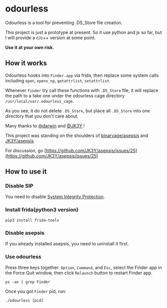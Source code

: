 # odourless

Odourless is a tool for preventing .DS_Store file creation.

This project is just a prototype at present. So it use python and js so far, but I will provide a c/c++ version at some point.

**Use it at your own risk.**

## How it works

Odourless hooks into `Finder.app` via frida, then replace some system calls including `open`, `openx_np`, `getattrlist`, `setattrlist`.

Whenever `Finder` try call these functions with `.DS_Store` file, it will replace the path to a fake one under the odourless cage directory `/usr/local/var/.odourless_cage`.

As you see, it do not delete `.DS_Store`, but place all `.DS_Store` into one directory that you don't care about.

Many thanks to [@darwin](https://github.com/darwin) and [@JK3Y](https://github.com/JK3Y) !

This project was standing on the shoulders of [binaryage/asepsis](https://github.com/binaryage/asepsis) and [JK3Y/asepsis](https://github.com/JK3Y/asepsis)

For discussion, go [https://github.com/JK3Y/asepsis/issues/25](https://github.com/JK3Y/asepsis/issues/25)

## How to use it

### Disable SIP

You need to disable [System Integrity Protection](https://support.apple.com/en-us/HT204899).

### Install frida(python3 version)

```
pip3 install frida-tools
```

### Disable asepsis

If you already installed asepsis, you need to uninstall it first.

### Use odourless

Press three keys together: `Option`, `Command`, and `Esc`, select the Finder app in the Force Quit window, then click `Relaunch` button to restart Finder app.

```
ps -ax | grep Finder
```

Once you got `Finder` pid, run: 

```
./odourless [pid]
```